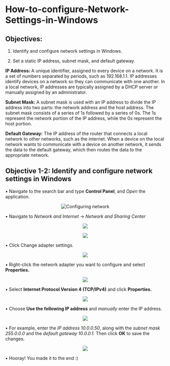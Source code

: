 # How-to-configure-Network-Settings-in-Windows

## Objectives:
1.	Identify and configure network settings in Windows.
   
2. Set a static IP address, subnet mask, and default gateway.


**IP Address:** A unique identifier, assigned to every device on a network. It is a set of numbers separated by periods, such as 192.168.1.1. IP addresses identify devices on a network so they can communicate with one another. In a local network, IP addresses are typically assigned by a DHCP server or manually assigned by an administrator.

**Subnet Mask:** A subnet mask is used with an IP address to divide the IP address into two parts: the network address and the host address. The subnet mask consists of a series of 1s followed by a series of 0s. The 1s represent the network portion of the IP address, while the 0s represent the host portion.

**Default Gateway:** The IP address of the router that connects a local network to other networks, such as the internet. When a device on the local network wants to communicate with a device on another network, it sends the data to the default gateway, which then routes the data to the appropriate network.


## Objective 1-2: Identify and configure network settings in Windows
• Navigate to the search bar and type **Control Panel**, and *Open* the application.

<p align="center">
  <img src="https://github.com/KamelAdjei/Configure-Network-Settings/assets/34016698/54ab2856-da46-45c4-a57d-1032aa520d60" alt="Configuring network" />
</p>

•	Navigate to _Network and Internet_ -> _Network and Sharing Center_

<p align="center">
  <img src="https://github.com/KamelAdjei/Configure-Network-Settings/assets/34016698/613de8b3-deaf-4da0-becb-67c1db7577bf"/>
</p>
<p align="center">
  <img src="https://github.com/KamelAdjei/Configure-Network-Settings/assets/34016698/831345a7-68e4-422f-a11b-30454a2d85e9"/>
</p>

•	Click Change adapter settings.

<p align="center">
  <img src="https://github.com/KamelAdjei/Configure-Network-Settings/assets/34016698/d2ffa7e0-70f5-4e40-89f8-9526a1f5c3de"/>
</p>

•	Right-click the network adapter you want to configure and select **Properties.**
<p align="center">
  <img src="https://github.com/KamelAdjei/Configure-Network-Settings/assets/34016698/904ca46b-6f8b-4ce5-a747-71a49e74279d"/>
</p>

•	Select **Internet Protocol Version 4 (TCP/IPv4)** and click **Properties.**
<p align="center">
  <img src="https://github.com/KamelAdjei/Configure-Network-Settings/assets/34016698/16c5ace1-47f0-4df9-839e-7c6f2415e386"/>
</p>

•	Choose **Use the following IP address** and _manually_ enter the IP address.
<p align="center">
  <img src="https://github.com/KamelAdjei/Configure-Network-Settings/assets/34016698/f074b31e-c056-4e4a-9a4d-a19c67d5fedb"/>
</p>

•	For example, enter the _IP address 10.0.0.50_, along with the _subnet mask 255.0.0.0_ and the _default gateway 10.0.0.1._ Then click **OK** to save the changes.
<p align="center">
  <img src="https://github.com/KamelAdjei/Configure-Network-Settings/assets/34016698/9e2bd4cd-2785-4438-b6f2-0111b3bf5e4f"/>
</p>

•	Hooray! You made it to the end :)



